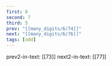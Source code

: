 ```yaml
---
first: 6
second: 7
third: 5
prev: "[[many_digits/6/74]]"
next: "[[many_digits/6/76]]"
tags: [odd]
---
```

prev2-in-text: [[73]]
next2-in-text: [[77]]
